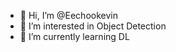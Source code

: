 - 👋 Hi, I’m @Eechookevin
- 👀 I’m interested in Object Detection
- 🌱 I’m currently learning DL


<!---
Eechookevin/Eechookevin is a ✨ special ✨ repository because its `README.md` (this file) appears on your GitHub profile.
You can click the Preview link to take a look at your changes.
--->
